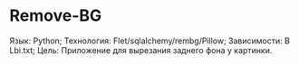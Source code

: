 # Remove-BG
Язык: Python; Технология: Flet/sqlalchemy/rembg/Pillow; Зависимости: В Lbi.txt; Цель: Приложение для вырезания заднего фона у картинки.

